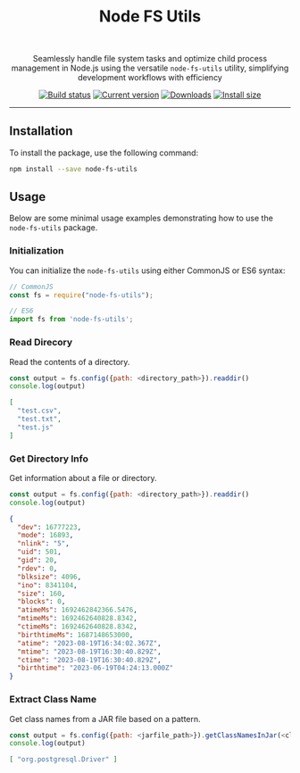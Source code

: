 <div align="center">
	<h1>Node FS Utils</h1> 
	<br>
	<p>Seamlessly handle file system tasks and optimize child process management in Node.js using the versatile <code>node-fs-utils</code> utility, simplifying development workflows with efficiency</p>
	<a href="https://github.com/jaynath-d/node-fs-utils/actions"><img src="https://github.com/jaynath-d/node-fs-utils/workflows/ci/badge.svg?branch=main" alt="Build status"></a>
<!-- 	<a href="./coverage/lcov-report/index.html"><img src="https://img.shields.io/coveralls/github/jaynath-d/node-fs-kit" alt="Coverage status"></a> -->
	<a href="https://packagephobia.now.sh/result?p=node-fs-utils"><img src="https://badgen.net/packagephobia/install/node-fs-utils" alt="Current version"></a>
	<a href="https://www.npmjs.com/package/node-fs-utils"><img src="https://img.shields.io/npm/dw/node-fs-utils" alt="Downloads"></a>
	<a href="https://www.npmjs.com/package/node-fs-utils"><img src="https://img.shields.io/npm/v/node-fs-utils" alt="Install size"></a>
</div>

---

## Installation
To install the package, use the following command:
```sh
npm install --save node-fs-utils
```


## Usage
Below are some minimal usage examples demonstrating how to use the `node-fs-utils` package.

### Initialization
You can initialize the `node-fs-utils` using either CommonJS or ES6 syntax:
```javascript
// CommonJS
const fs = require("node-fs-utils");

// ES6
import fs from 'node-fs-utils';
```

### Read Direcory
Read the contents of a directory.
```javascript
const output = fs.config({path: <directory_path>}).readdir()
console.log(output)
```
```json
[
  "test.csv",
  "test.txt",
  "test.js"
]
```

### Get Directory Info
Get information about a file or directory.
```javascript
const output = fs.config({path: <directory_path>}).readdir()
console.log(output)
```
```json
{
  "dev": 16777223,
  "mode": 16893,
  "nlink": "5",
  "uid": 501,
  "gid": 20,
  "rdev": 0,
  "blksize": 4096,
  "ino": 8341104,
  "size": 160,
  "blocks": 0,
  "atimeMs": 1692462842366.5476,
  "mtimeMs": 1692462640828.8342,
  "ctimeMs": 1692462640828.8342,
  "birthtimeMs": 1687148653000,
  "atime": "2023-08-19T16:34:02.367Z",
  "mtime": "2023-08-19T16:30:40.829Z",
  "ctime": "2023-08-19T16:30:40.829Z",
  "birthtime": "2023-06-19T04:24:13.000Z"
}
```

### Extract Class Name
Get class names from a JAR file based on a pattern.
```javascript
const output = fs.config({path: <jarfile_path>}).getClassNamesInJar(<classNamePattern>)
console.log(output)
```
```json
[ "org.postgresql.Driver" ]
```


